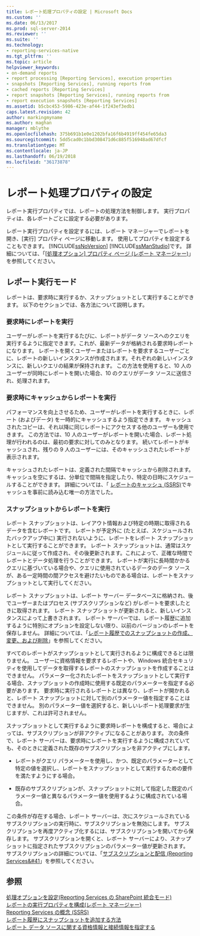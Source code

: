 ```yaml
---
title: レポート処理プロパティの設定 | Microsoft Docs
ms.custom: ''
ms.date: 06/13/2017
ms.prod: sql-server-2014
ms.reviewer: ''
ms.suite: ''
ms.technology:
- reporting-services-native
ms.tgt_pltfrm: ''
ms.topic: article
helpviewer_keywords:
- on-demand reports
- report processing [Reporting Services], execution properties
- snapshots [Reporting Services], running reports from
- cached reports [Reporting Services]
- report snapshots [Reporting Services], running reports from
- report execution snapshots [Reporting Services]
ms.assetid: b5cbc453-5986-423e-af44-1f243ef3edb1
caps.latest.revision: 42
author: markingmyname
ms.author: maghan
manager: mblythe
ms.openlocfilehash: 375b691b1e0e1202bfa16f6b4919ff454fe65da3
ms.sourcegitcommit: 5dd5cad0c1bbd308471d6c885f516948ad67dfcf
ms.translationtype: MT
ms.contentlocale: ja-JP
ms.lasthandoff: 06/19/2018
ms.locfileid: "36173878"
---
```

# <a name="set-report-processing-properties"></a>レポート処理プロパティの設定
  レポート実行プロパティでは、レポートの処理方法を制御します。 実行プロパティは、各レポートごとに設定する必要があります。  
  
 レポート実行プロパティを設定するには、レポート マネージャーでレポートを開き、[実行] プロパティ ページに移動します。 使用してプロパティを設定することもできます。 [!INCLUDE[ssNoVersion](../../includes/ssnoversion-md.md)] [!INCLUDE[ssManStudio](../../includes/ssmanstudio-md.md)]です。 詳細については、「[[処理オプション] プロパティ ページ &#40;レポート マネージャー&#41;](../processing-options-properties-page-report-manager.md)」を参照してください。  
  
## <a name="report-execution-modes"></a>レポート実行モード  
 レポートは、要求時に実行するか、スナップショットとして実行することができます。 以下のセクションでは、各方法について説明します。  
  
### <a name="running-reports-on-demand"></a>要求時にレポートを実行  
 ユーザーがレポートを実行するたびに、レポートがデータ ソースへのクエリを実行するように指定できます。これが、最新データが格納される要求時レポートになります。 レポートを開くユーザーまたはレポートを要求するユーザーごとに、レポートの新しいインスタンスが作成されます。それぞれの新しいインスタンスに、新しいクエリの結果が保持されます。 この方法を使用すると、10 人のユーザーが同時にレポートを開いた場合、10 のクエリがデータ ソースに送信され、処理されます。  
  
### <a name="running-reports-on-demand-from-cache"></a>要求時にキャッシュからレポートを実行  
 パフォーマンスを向上させるため、ユーザーがレポートを実行するときに、レポート (およびデータ) を一時的にキャッシュするよう指定できます。 キャッシュされたコピーは、それ以降に同じレポートにアクセスする他のユーザーも使用できます。 この方法では、10 人のユーザーがレポートを開いた場合、レポート処理が行われるのは、最初の要求に対してのみとなります。 続いてレポートがキャッシュされ、残りの 9 人のユーザーには、そのキャッシュされたレポートが表示されます。  
  
 キャッシュされたレポートは、定義された間隔でキャッシュから削除されます。 キャッシュを空にするは、分単位で間隔を指定したり、特定の日時にスケジュールすることができます。 詳細については、「 [レポートのキャッシュ (SSRS)](caching-reports-ssrs.md)でキャッシュを事前に読み込む唯一の方法でした。  
  
### <a name="running-reports-from-snapshots"></a>スナップショットからレポートを実行  
 レポート スナップショットは、レイアウト情報および特定の時期に取得されるデータを含むレポートです。 レポートが予定外に (たとえば、スケジュールされたバックアップ中に) 実行されないように、レポートをレポート スナップショットとして実行することができます。 レポート スナップショットは、通常はスケジュールに従って作成され、その後更新されます。これによって、正確な時間でレポートとデータ処理を行うことができます。 レポートが実行に長時間かかるクエリに基づいている場合や、クエリに使用されているデータのデータ ソースが、ある一定時間の間アクセスを避けたいものである場合は、レポートをスナップショットとして実行してください。  
  
 レポート スナップショットは、レポート サーバー データベースに格納され、後でユーザーまたはプロセス (サブスクリプションなど) がレポートを要求したときに取得されます。 レポート スナップショットが更新されると、新しいインスタンスによって上書きされます。 レポート サーバーでは、レポート履歴に追加するように特別にオプションを設定しない限り、以前のバージョンのレポートを保存しません。 詳細については、「[レポート履歴でのスナップショットの作成、変更、および削除](create-modify-and-delete-snapshots-in-report-history.md)」を参照してください。  
  
 すべてのレポートがスナップショットとして実行されるように構成できるとは限りません。 ユーザーに資格情報を要求するレポートや、Windows 統合セキュリティを使用してデータを取得するレポートのスナップショットを作成することはできません。 パラメーター化されたレポートをスナップショットとして実行する場合、スナップショットの作成時に使用する既定のパラメーターを指定する必要があります。 要求時に実行されるレポートとは異なり、レポートが開かれると、レポート スナップショットに対して別のパラメーター値を指定することはできません。 別のパラメーター値を選択すると、新しいレポート処理要求が生じますが、これは許可されません。  
  
 スナップショットとして実行するように要求時レポートを構成すると、場合によっては、サブスクリプションが非アクティブになることがあります。 次の条件で、レポート サーバーは、要求時にレポートを実行するように構成されていても、そのときに定義された既存のサブスクリプションを非アクティブにします。  
  
-   レポートがクエリ パラメーターを使用し、かつ、既定のパラメーターとして特定の値を選択し、レポートをスナップショットとして実行するための要件を満たすようにする場合。  
  
-   既存のサブスクリプションが、スナップショットに対して指定した既定のパラメーター値と異なるパラメーター値を使用するように構成されている場合。  
  
 この条件が存在する場合、レポート サーバーは、次にスケジュールされているサブスクリプションの実行時に、サブスクリプションを無効にします。 サブスクリプションを再度アクティブ化するには、サブスクリプションを開いてから保存します。 サブスクリプションを開くと、レポート サーバーにより、スナップショットに指定されたサブスクリプションのパラメーター値が更新されます。 サブスクリプションの詳細については、「[サブスクリプションと配信 &#40;Reporting Services&#41](../subscriptions/subscriptions-and-delivery-reporting-services.md)」を参照してください。  
  
## <a name="see-also"></a>参照  
 [処理オプションを設定&#40;Reporting Services の SharePoint 統合モード&#41;](../set-processing-options-reporting-services-in-sharepoint-integrated-mode.md)   
 [レポートの実行プロパティを構成&#40;レポート マネージャー&#41;](../reports/configure-execution-properties-for-a-report-report-manager.md)   
 [Reporting Services の概念 &#40;SSRS&#41;](../reporting-services-concepts-ssrs.md)   
 [レポート履歴にスナップショットを追加する方法](add-a-snapshot-to-report-history-report-manager.md)   
 [レポート データ ソースに関する資格情報と接続情報を指定する](../report-data/specify-credential-and-connection-information-for-report-data-sources.md)  
  
  